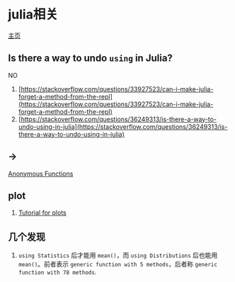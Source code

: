 # julia相关

[主页](https://julialang.org/)

## Is there a way to undo `using` in Julia?

NO

1. [https://stackoverflow.com/questions/33927523/can-i-make-julia-forget-a-method-from-the-repl](https://stackoverflow.com/questions/33927523/can-i-make-julia-forget-a-method-from-the-repl)
2. [https://stackoverflow.com/questions/36249313/is-there-a-way-to-undo-using-in-julia](https://stackoverflow.com/questions/36249313/is-there-a-way-to-undo-using-in-julia) 


## ->

[Anonymous Functions](https://docs.julialang.org/en/v0.6.1/manual/functions/#man-anonymous-functions-1)

## plot

1. [Tutorial for plots](http://docs.juliaplots.org/latest/tutorial/)


## 几个发现

1. `using Statistics` 后才能用 `mean()`，而 `using Distributions` 后也能用 `mean()`。前者表示 `generic function with 5 methods`，后者称 `generic function with 78 methods`.
